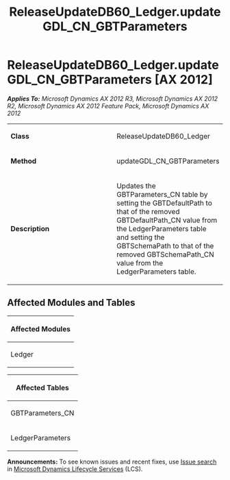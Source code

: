 ﻿---
title: ReleaseUpdateDB60_Ledger.updateGDL_CN_GBTParameters
TOCTitle: ReleaseUpdateDB60_Ledger.updateGDL_CN_GBTParameters
ms:assetid: de08f08a-fcb8-0805-9d91-faa5862a7f74
ms:mtpsurl: https://msdn.microsoft.com/en-us/library/JJ737249(v=AX.60)
ms:contentKeyID: 49711691
ms.date: 05/18/2015
mtps_version: v=AX.60
---

# ReleaseUpdateDB60\_Ledger.updateGDL\_CN\_GBTParameters [AX 2012]


_**Applies To:** Microsoft Dynamics AX 2012 R3, Microsoft Dynamics AX 2012 R2, Microsoft Dynamics AX 2012 Feature Pack, Microsoft Dynamics AX 2012_

<table>
<colgroup>
<col style="width: 50%" />
<col style="width: 50%" />
</colgroup>
<tbody>
<tr class="odd">
<td><p><strong>Class</strong></p></td>
<td><p>ReleaseUpdateDB60_Ledger</p></td>
</tr>
<tr class="even">
<td><p><strong>Method</strong></p></td>
<td><p>updateGDL_CN_GBTParameters</p></td>
</tr>
<tr class="odd">
<td><p><strong>Description</strong></p></td>
<td><p>Updates the GBTParameters_CN table by setting the GBTDefaultPath to that of the removed GBTDefaultPath_CN value from the LedgerParameters table and setting the GBTSchemaPath to that of the removed GBTSchemaPath_CN value from the LedgerParameters table.</p></td>
</tr>
</tbody>
</table>


## Affected Modules and Tables

<table>
<colgroup>
<col style="width: 100%" />
</colgroup>
<thead>
<tr class="header">
<th><p>Affected Modules</p></th>
</tr>
</thead>
<tbody>
<tr class="odd">
<td><p>Ledger</p></td>
</tr>
</tbody>
</table>


<table>
<colgroup>
<col style="width: 100%" />
</colgroup>
<thead>
<tr class="header">
<th><p>Affected Tables</p></th>
</tr>
</thead>
<tbody>
<tr class="odd">
<td><p>GBTParameters_CN</p></td>
</tr>
<tr class="even">
<td><p>LedgerParameters</p></td>
</tr>
</tbody>
</table>

  
**Announcements:** To see known issues and recent fixes, use [Issue search](http://go.microsoft.com/fwlink/?linkid=389258) in [Microsoft Dynamics Lifecycle Services](http://go.microsoft.com/fwlink/?linkid=306505) (LCS).

